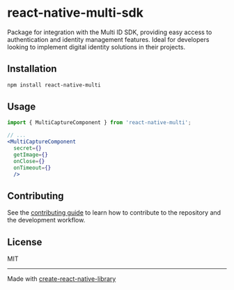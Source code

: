 # react-native-multi-sdk

Package for integration with the Multi ID SDK, providing easy access to authentication and identity management features. Ideal for developers looking to implement digital identity solutions in their projects.

## Installation

```sh
npm install react-native-multi
```

## Usage


```jsx
import { MultiCaptureComponent } from 'react-native-multi';

// ...
<MultiCaptureComponent
  secret={}
  getImage={}
  onClose={}
  onTimeout={}
  />
```


## Contributing

See the [contributing guide](CONTRIBUTING.md) to learn how to contribute to the repository and the development workflow.

## License

MIT

---

Made with [create-react-native-library](https://github.com/callstack/react-native-builder-bob)
